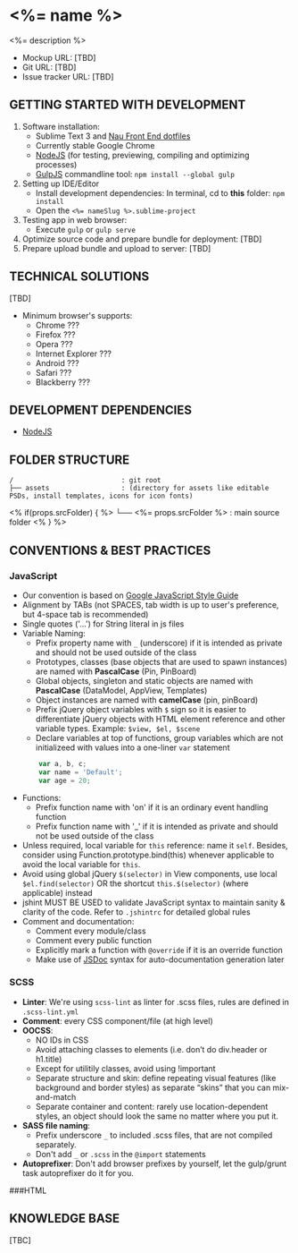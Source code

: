 <%= name %>
==============================

<%= description %>

- Mockup URL: [TBD]
- Git URL: [TBD]
- Issue tracker URL: [TBD]


GETTING STARTED WITH DEVELOPMENT
--------------------------------

1. Software installation:
    - Sublime Text 3 and [Nau Front End dotfiles](https://github.com/naustudio/dotfiles)
    - Currently stable Google Chrome
    - [NodeJS][] (for testing, previewing, compiling and optimizing processes)
    - [GulpJS][] commandline tool: `npm install --global gulp`
2. Setting up IDE/Editor
    - Install development dependencies: In terminal, cd to __this__ folder: `npm install`
    - Open the `<%= nameSlug %>.sublime-project`
4. Testing app in web browser:
    - Execute `gulp` or `gulp serve`
5. Optimize source code and prepare bundle for deployment: [TBD]
6. Prepare upload bundle and upload to server: [TBD]


TECHNICAL SOLUTIONS
-------------------

[TBD]

- Minimum browser's supports:
    + Chrome ???
    + Firefox ???
    + Opera ???
    + Internet Explorer ???
    + Android ???
    + Safari ???
    + Blackberry ???

DEVELOPMENT DEPENDENCIES
------------------------

- [NodeJS][]

FOLDER STRUCTURE
----------------

    /                           : git root
    ├── assets                  : (directory for assets like editable PSDs, install templates, icons for icon fonts)
<% if(props.srcFolder) { %>    └── <%= props.srcFolder %>                     : main source folder
<% } %>

CONVENTIONS & BEST PRACTICES
----------------------------

### JavaScript
- Our convention is based on [Google JavaScript Style Guide][]
- Alignment by TABs (not SPACES, tab width is up to user's preference, but 4-space tab is recommended)
- Single quotes ('...') for String literal in js files
- Variable Naming:
    + Prefix property name with `_` (underscore) if it is intended as private and should not be used outside of the class
    + Prototypes, classes (base objects that are used to spawn instances) are named with __PascalCase__ (Pin, PinBoard)
    + Global objects, singleton and static objects are named with __PascalCase__ (DataModel, AppView, Templates)
    + Object instances are named with __camelCase__ (pin, pinBoard)
    + Prefix jQuery object variables with `$` sign so it is easier to differentiate jQuery objects with HTML element reference and other variable types. Example: `$view, $el, $scene`
    + Declare variables at top of functions, group variables which are not initializeed with values into a one-liner `var` statement
    ```JavaScript
        var a, b, c;
        var name = 'Default';
        var age = 20;
    ```
- Functions:
    + Prefix function name with 'on' if it is an ordinary event handling function
    + Prefix function name with '_' if it is intended as private and should not be used outside of the class
- Unless required, local variable for `this` reference: name it `self`. Besides, consider using Function.prototype.bind(this) whenever applicable to avoid the local variable for `this`.
- Avoid using global jQuery `$(selector)` in View components, use local `$el.find(selector)` OR the shortcut `this.$(selector)` (where applicable) instead
- jshint MUST BE USED to validate JavaScript syntax to maintain sanity & clarity of the code.
    Refer to `.jshintrc` for detailed global rules
- Comment and documentation:
    + Comment every module/class
    + Comment every public function
    + Explicitly mark a function with `@override` if it is an override function
    + Make use of [JSDoc][] syntax for auto-documentation generation later

### SCSS
- __Linter__: We're using `scss-lint` as linter for .scss files, rules are defined in `.scss-lint.yml`
- __Comment__: every CSS component/file (at high level)
- __OOCSS__:
    + NO IDs in CSS
    + Avoid attaching classes to elements (i.e. don’t do div.header or h1.title)
    + Except for utilitily classes, avoid using !important
    + Separate structure and skin: define repeating visual features (like background and border styles) as separate “skins” that you can mix-and-match
    + Separate container and content: rarely use location-dependent styles, an object should look the same no matter where you put it.
- __SASS file naming__:
    + Prefix underscore `_` to included .scss files, that are not compiled separately.
    + Don't add `_` or `.scss` in the `@import` statements
- __Autoprefixer__: Don't add browser prefixes by yourself, let the gulp/grunt task autoprefixer do it for you.

###HTML


## KNOWLEDGE BASE

[TBC]


[GulpJS]: http://gulpjs.com/
[Google JavaScript Style Guide]: http://google.github.io/styleguide/javascriptguide.xml
[Handlebars]: http://handlebarsjs.com/
[jQuery]: http://jQuery.com
[JSDoc]: http://usejsdoc.org/
[libsass]: https://github.com/sass/libsass
[NodeJS]: http://nodejs.org/
[Normalize.css]: http://necolas.github.io/normalize.css/
[SASS]: http://sass-lang.com/
